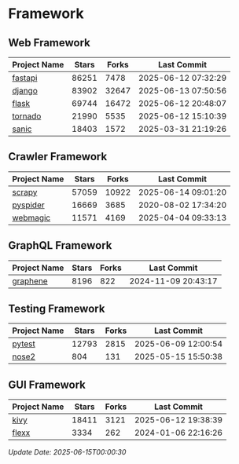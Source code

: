 # Framework

## Web Framework
| Project Name | Stars | Forks | Last Commit |
| ------------ | ----- | ----- | ----------- |
| [fastapi](https://github.com/fastapi/fastapi) | 86251 | 7478 | 2025-06-12 07:32:29 |
| [django](https://github.com/django/django) | 83902 | 32647 | 2025-06-13 07:50:56 |
| [flask](https://github.com/pallets/flask) | 69744 | 16472 | 2025-06-12 20:48:07 |
| [tornado](https://github.com/tornadoweb/tornado) | 21990 | 5535 | 2025-06-12 15:10:39 |
| [sanic](https://github.com/sanic-org/sanic) | 18403 | 1572 | 2025-03-31 21:19:26 |

## Crawler Framework
| Project Name | Stars | Forks | Last Commit |
| ------------ | ----- | ----- | ----------- |
| [scrapy](https://github.com/scrapy/scrapy) | 57059 | 10922 | 2025-06-14 09:01:20 |
| [pyspider](https://github.com/binux/pyspider) | 16669 | 3685 | 2020-08-02 17:34:20 |
| [webmagic](https://github.com/code4craft/webmagic) | 11571 | 4169 | 2025-04-04 09:33:13 |

## GraphQL Framework
| Project Name | Stars | Forks | Last Commit |
| ------------ | ----- | ----- | ----------- |
| [graphene](https://github.com/graphql-python/graphene) | 8196 | 822 | 2024-11-09 20:43:17 |

## Testing Framework
| Project Name | Stars | Forks | Last Commit |
| ------------ | ----- | ----- | ----------- |
| [pytest](https://github.com/pytest-dev/pytest) | 12793 | 2815 | 2025-06-09 12:00:54 |
| [nose2](https://github.com/nose-devs/nose2) | 804 | 131 | 2025-05-15 15:50:38 |

## GUI Framework
| Project Name | Stars | Forks | Last Commit |
| ------------ | ----- | ----- | ----------- |
| [kivy](https://github.com/kivy/kivy) | 18411 | 3121 | 2025-06-12 19:38:39 |
| [flexx](https://github.com/flexxui/flexx) | 3334 | 262 | 2024-01-06 22:16:26 |

*Update Date: 2025-06-15T00:00:30*